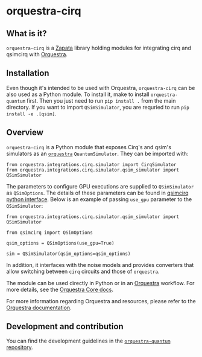 # orquestra-cirq

## What is it?

`orquestra-cirq` is a [Zapata](https://www.zapatacomputing.com) library holding modules for integrating cirq and qsimcirq with [Orquestra](https://www.zapatacomputing.com/orquestra/).

## Installation

Even though it's intended to be used with Orquestra, `orquestra-cirq` can be also used as a Python module.
To install it, make to install `orquestra-quantum` first. Then you just need to run `pip install .` from the main directory.
If you want to import `QSimSimulator`, you are requried to run `pip install -e .[qsim]`. 
## Overview

`orquestra-cirq` is a Python module that exposes Cirq's and qsim's simulators as an [`orquestra`](https://github.com/zapatacomputing/orquestra-quantum/blob/main/src/orquestra/quantum/api/backend.py) `QuantumSimulator`. They can be imported with:

```
from orquestra.integrations.cirq.simulator import CirqSimulator
from orquestra.integrations.cirq.simulator.qsim_simulator import QSimSimulator
```

The parameters to configure GPU executions are supplied to `QSimSimulator` as `QSimOptions`. The details of these parameters can be found in [qsimcirq python interface](https://quantumai.google/qsim/cirq_interface#gpu_execution). Below is an example of passing `use_gpu` parameter to the `QSimSimulator`:

```
from orquestra.integrations.cirq.simulator.qsim_simulator import QSimSimulator

from qsimcirq import QSimOptions

qsim_options = QSimOptions(use_gpu=True)

sim = QSimSimulator(qsim_options=qsim_options)
```

In addition, it interfaces with the noise models and provides converters that allow switching between `cirq` circuits and those of `orquestra`.

The module can be used directly in Python or in an [Orquestra](https://www.orquestra.io) workflow.
For more details, see the [Orquestra Core docs](https://zapatacomputing.github.io/orquestra-core/index.html).

For more information regarding Orquestra and resources, please refer to the [Orquestra documentation](https://www.orquestra.io/docs).

## Development and contribution

You can find the development guidelines in the [`orquestra-quantum` repository](https://github.com/zapatacomputing/orquestra-quantum).
